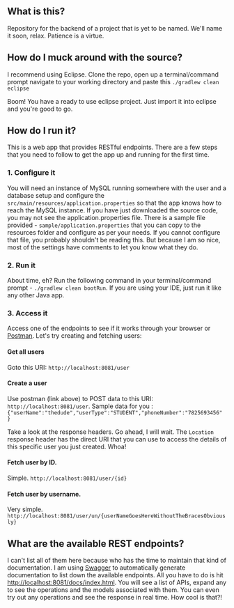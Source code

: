 ## What is this?
Repository for the backend of a project that is yet to be named. We'll name it soon, relax. Patience is a virtue.

## How do I muck around with the source?
I recommend using Eclipse. Clone the repo, open up a terminal/command prompt navigate to your working directory and paste this `./gradlew clean eclipse`

Boom! You have a ready to use eclipse project. Just import it into eclipse and you're good to go.

## How do I run it?
This is a web app that provides RESTful endpoints. There are a few steps that you need to follow to get the app up and running for the first time.

### 1. Configure it
You will need an instance of MySQL running somewhere with the user and a database setup and configure the `src/main/resources/application.properties` 
so that the app knows how to reach the MySQL instance. If you have just downloaded the source code, you may not see the application.properties file. 
There is a sample file provided - `sample/application.properties` that you can copy to the resources folder and configure as per your needs. If you cannot configure that file, 
you probably shouldn't be reading this. But because I am so nice, most of the settings have comments to let you know what they do.

### 2. Run it
About time, eh? Run the following command in your terminal/command prompt - `./gradlew clean bootRun`. If you are using your IDE, just run it like any other Java app.

### 3. Access it
Access one of the endpoints to see if it works through your browser or [Postman](http://www.getpostman.com/). Let's try creating and fetching users:

#### Get all users
Goto this URI: `http://localhost:8081/user`

#### Create a user
Use postman (link above) to POST data to this URI: `http://localhost:8081/user`.
Sample data for you : `{"userName":"thedude","userType":"STUDENT","phoneNumber":"7825693456" }`

Take a look at the response headers. Go ahead, I will wait. The `Location` response header has the direct URI that you can use to access the details of this specific user you just created. Whoa!

#### Fetch user by ID.
Simple. `http://localhost:8081/user/{id}`

#### Fetch user by username.
Very simple. `http://localhost:8081/user/un/{userNameGoesHereWithoutTheBracesObviously}`

## What are the available REST endpoints?
I can't list all of them here because who has the time to maintain that kind of documentation. I am using [Swagger](http://swagger.io/) to automatically generate documentation to list down
 the available endpoints. All you have to do is hit [http://localhost:8081/docs/index.html](http://localhost:8081/docs/index.html). You will see a list of APIs, expand any to see the operations
  and the models associated with them. You can even try out any operations and see the response in real time. How cool is that?! 


